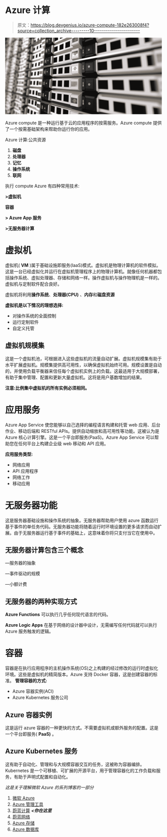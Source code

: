 # Azure 计算

> 原文：<https://blog.devgenius.io/azure-compute-182e263008f4?source=collection_archive---------10----------------------->

![](img/b1e8fe9c9c2db28d0a0888072cd995a4.png)

Azure compute 是一种运行基于云的应用程序的按需服务。Azure compute 提供了一个按需基础架构来帮助你运行你的应用。

Azure 计算:公共资源

1.  **磁盘**
2.  **处理器**
3.  **记忆**
4.  **操作系统**
5.  **联网**

执行 compute Azure 有四种常用技术:

**>虚拟机**

**容器**

**> Azure App 服务**

**>无服务器计算**

# 虚拟机

虚拟机( **VM** )属于基础设施即服务(IaaS)模式。虚拟机是物理计算机的软件模拟。这是一台已经虚拟化并运行在虚拟机管理程序上的物理计算机。就像任何机器都包括操作系统、虚拟处理器、存储和网络一样。操作虚拟机与操作物理机是一样的。虚拟机与定制软件配合良好。

虚拟机将利用**操作系统**、**处理器(CPU)** 、**内存**和**磁盘资源**

**虚拟机是以下情况的理想选择:**

*   对操作系统的全面控制
*   运行定制软件
*   自定义托管

## 虚拟机规模集

这是一个虚拟机池，可根据进入这些虚拟机的流量自动扩展。虚拟机规模集有助于水平扩展虚拟机。规模集提供高可用性，以确保虚拟机始终可用。规模设置是自动的，并使用负载平衡器来信任每个虚拟机实例上的负载。这最适用于大规模部署，有助于集中管理、配置和更新大量虚拟机。这将是用户基数增加的结果。

**注意:比例集中虚拟机的所有实例必须相同。**

# 应用服务

Azure App Service 使您能够以自己选择的编程语言构建和托管 web 应用、后台作业、移动后端和 RESTful APIs。提供自动缩放和高可用性等功能。这被认为是 Azure 核心计算引擎。这是一个平台即服务(PaaS)。Azure App Service 可以帮助您在任何平台上构建企业级 web 移动和 API 应用。

**应用服务类型:**

*   网络应用
*   API 应用程序
*   网络工作
*   移动应用

# **无服务器功能**

这是服务器基础设施和操作系统的抽象。无服务器帮助用户使用 azure 函数运行基于事件的单任务代码。无服务器功能将随着运行时环境设置的更多请求而自动扩展。由于无服务器运行基于事件的基础上，这意味着你将只支付当它在使用中。

## 无服务器计算包含三个概念

—服务器的抽象

—事件驱动的规模

—小额计费

## **无服务器的两种实现方式**

**Azure Functions** 可以执行几乎任何现代语言的代码。

**Azure Logic Apps** 在基于网络的设计器中设计，无需编写任何代码就可以执行 Azure 服务触发的逻辑。

# **容器**

容器是在执行应用程序的主机操作系统(OS)之上构建的经过修改的运行时虚拟化环境。这些是虚拟机的精简版本。Azure 支持 Docker 容器，这是创建容器的标准。
**管理容器的方式:**

*   Azure 容器实例(ACI)
*   Azure Kubernetes 服务公司

## **Azure 容器实例**

这是运行 azure 容器的一种更快的方式。不需要虚拟机或额外服务的配置。这是一个平台即服务( **PaaS)** 。

## **Azure Kubernetes 服务**

这有助于自动化、管理和与大规模容器交互的任务，这被称为容器编排。Kubernetes 是一个可移植、可扩展的开源平台，用于管理容器化的工作负载和服务，有助于声明式配置和自动化。

*这是关于理解微软 Azure 的系列博客的一部分*

1.  [微软 Azure](https://medium.com/dev-genius/microsoft-azure-d6030e922abc)
2.  [Azure 管理工具](https://medium.com/@ianodad/azure-management-tools-1ce9541dbbc9)
3.  [蔚蓝计算](https://medium.com/dev-genius/azure-compute-182e263008f4) ***<你在这里***
4.  [蔚蓝网络](https://medium.com/@ianodad/azure-network-148f23813d3c)
5.  [Azure 存储](https://medium.com/@ianodad/azure-storage-395d44e99787)
6.  [Azure 数据库](https://ianodad.medium.com/azure-database-2cb4a99bf8c2)
